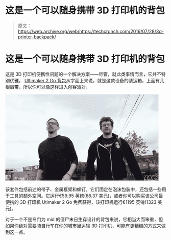 # 这是一个可以随身携带 3D 打印机的背包 

> 原文：<https://web.archive.org/web/https://techcrunch.com/2016/07/28/3d-printer-backpack/>

# 这是一个可以随身携带 3D 打印机的背包

这是 3D 打印机便携性问题的一个解决方案——尽管，就此类事情而言，它并不特别优雅。 [Ultimaker 2 Go 背包](https://web.archive.org/web/20230128094930/https://ultimaker.com/en/products/ultimaker-2-go-backpack)从字面上来说，就是这款设备的装运箱，上面有几根肩带，所以你可以像这样进入创客派对，

![giphy-1](img/e4ec9bb5ab27f2298c1b8f82f52dd1bb.png)

该套件包括前述的带子、金属框架和螺钉，它们固定在泡沫包装中，还包括一些用于工具的额外空间。它运行€59.95 英镑(66.37 美元)，或者你可以购买该公司最便携的 3D 打印机 Utimaker 2 Go 免费获得，该打印机运行€1195 英镑(1323 美元)。

对于一个不是专门为 mid 的僵尸末日生存设计的背包来说，它相当大而笨重，但如果你绝对需要骑自行车在你的城市里运输 3D 打印机，可能有更糟糕的方式来做到这一点。